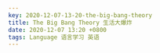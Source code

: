 ```yaml
---
key: 2020-12-07-13-20-the-big-bang-theory
title: The Big Bang Theory 生活大爆炸
date: 2020-12-07 13:20 +0800
tags: Language 语言学习 英语
---
```




<!--more-->
